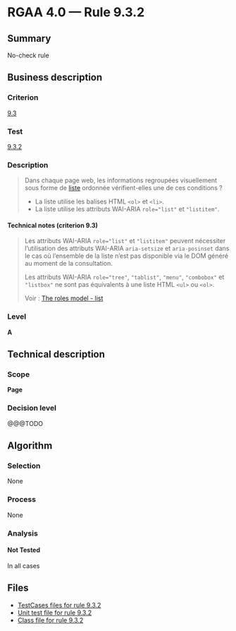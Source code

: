 # RGAA 4.0 — Rule 9.3.2

## Summary

No-check rule

## Business description

### Criterion

[9.3](https://www.numerique.gouv.fr/publications/rgaa-accessibilite/methode/criteres/#crit-9-3)

### Test

[9.3.2](https://www.numerique.gouv.fr/publications/rgaa-accessibilite/methode/criteres/#test-9-3-2)

### Description

> Dans chaque page web, les informations regroupées visuellement sous forme de [liste](https://www.numerique.gouv.fr/publications/rgaa-accessibilite/methode/glossaire/#listes) ordonnée vérifient-elles une de ces conditions ?
> 
> * La liste utilise les balises HTML `<ol>` et `<li>`.
> * La liste utilise les attributs WAI-ARIA `role="list"` et `"listitem"`.

#### Technical notes (criterion 9.3)

> Les attributs WAI-ARIA `role="list"` et `"listitem"` peuvent nécessiter l’utilisation des attributs WAI-ARIA `aria-setsize` et `aria-posinset` dans le cas où l’ensemble de la liste n’est pas disponible via le DOM généré au moment de la consultation.
> 
> Les attributs WAI-ARIA `role="tree"`, `"tablist"`, `"menu"`, `"combobox"` et `"listbox"` ne sont pas équivalents à une liste HTML `<ul>` ou `<ol>`.
> 
> Voir : [The roles model - list](https://www.w3.org/TR/wai-aria/#list)

### Level

**A**


## Technical description

### Scope

**Page**

### Decision level

@@@TODO


## Algorithm

### Selection

None

### Process

None

### Analysis

#### Not Tested

In all cases


## Files

- [TestCases files for rule 9.3.2](https://gitlab.com/asqatasun/Asqatasun/-/tree/v5/rules/rules-rgaa4.0/src/test/resources/testcases/rgaa40/Rgaa40Rule090302/)
- [Unit test file for rule 9.3.2](https://gitlab.com/asqatasun/Asqatasun/-/blob/v5/rules/rules-rgaa4.0/src/test/java/org/asqatasun/rules/rgaa40/Rgaa40Rule090302Test.java)
- [Class file for rule 9.3.2](https://gitlab.com/asqatasun/Asqatasun/-/blob/v5/rules/rules-rgaa4.0/src/main/java/org/asqatasun/rules/rgaa40/Rgaa40Rule090302.java)



